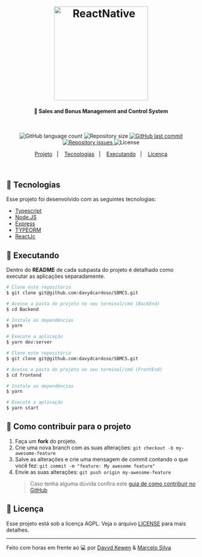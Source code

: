 <h1 align="center">
    <img alt="ReactNative" title="#delicinha" src="https://cdn.jsdelivr.net/gh/devicons/devicon/icons/typescript/typescript-original.svg" width="250px" />
    
</h1>

<h4 align="center">
  🚀 Sales and Bonus Management and Control System
</h4>

<br>

<p align="center">
  <img alt="GitHub language count" src="https://img.shields.io/github/languages/count/davydcardoso/SBMCS">

  <img alt="Repository size" src="https://img.shields.io/github/repo-size/davydcardoso/SBMCS">
  
  <a href="https://github.com/davydcardoso/SBMCS/commits/master">
    <img alt="GitHub last commit" src="https://img.shields.io/github/last-commit/davydcardoso/SBMCS">
  </a>

  <a href="https://github.com/davydcardoso/SBMCS/issues">
    <img alt="Repository issues" src="https://img.shields.io/github/issues/davydcardoso/SBMCS">
  </a>

  <img alt="License" src="https://img.shields.io/badge/license-MIT-brightgreen">
</p>


<p align="center">
  <a href="#-projeto">Projeto</a>&nbsp;&nbsp;&nbsp;|&nbsp;&nbsp;&nbsp;
  <a href="#rocket-tecnologias">Tecnologias</a>&nbsp;&nbsp;&nbsp;|&nbsp;&nbsp;&nbsp;
  <a href="#rocket-executando">Executando</a>&nbsp;&nbsp;&nbsp;|&nbsp;&nbsp;&nbsp;
  <a href="#memo-licença">Licença</a>
</p>
<br>

## :rocket: Tecnologias

Esse projeto foi desenvolvido com as seguintes tecnologias:

- [Typescript](https://www.typescriptlang.org/)
- [Node.JS](https://nodejs.org/en/)
- [Express](https://expressjs.com/pt-br/)
- [TYPEORM](https://typeorm.io/#/)
- [ReactJc](https://pt-br.reactjs.org/)

## :notebook: Executando

Dentro do **README** de cada subpasta do projeto é detalhado como executar as aplicações separadamente.

```bash
# Clone este repositório
$ git clone git@github.com:davydcardoso/SBMCS.git

# Acesse a pasta do projeto no seu terminal/cmd (BackEnd)
$ cd Backend

# Instale as dependências
$ yarn

# Execute a aplicação
$ yarn dev:server
```


```bash
# Clone este repositório
$ git clone git@github.com:davydcardoso/SBMCS.git

# Acesse a pasta do projeto no seu terminal/cmd (FrontEnd)
$ cd frontend

# Instale as dependências
$ yarn

# Execute a aplicação
$ yarn start
```



## :construction: Como contribuir para o projeto

1. Faça um **fork** do projeto.
2. Crie uma nova branch com as suas alterações: `git checkout -b my-awesome-feature`
3. Salve as alterações e crie uma mensagem de commit contando o que você fez: `git commit -m "feature: My awesome feature"`
4. Envie as suas alterações: `git push origin my-awesome-feature`
   > Caso tenha alguma dúvida confira este [guia de como contribuir no GitHub](https://github.com/firstcontributions/first-contributions)

## :memo: Licença

Esse projeto está sob a licença AGPL. Veja o arquivo [LICENSE](LICENSE.md) para mais detalhes.

---

Feito com horas em frente ao :computer: por [Davyd Kewen](https://davydkewen.dev/) & [Marcelo Silva](https://github.com/marcelobrk)
